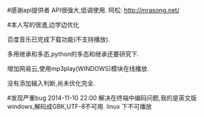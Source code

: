 ﻿#感谢api提供者
API很强大,低调使用.
阿松: http://mrasong.net/ 

#本人写的很渣,边学边优化

百度音乐已完成下载功能(不支持播放).

多用继承和多态,python的多态和继承还要研究下.

增加网易云,使用mp3play(WINDOWS)模块在线播放.

没有添加输入判断,尚未优化完全.

#发现严重bug
2014-11-10 22:00
解决在终端中编码问题,我的是英文版 windows,解码成GBK,UTF-8不可用.
linux 下不可播放